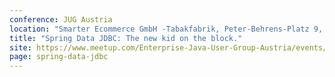```yaml
---
conference: JUG Austria
location: "Smarter Ecommerce GmbH -Tabakfabrik, Peter-Behrens-Platz 9, 4. Stock, Stiege B, 4020, Austria"
title: "Spring Data JDBC: The new kid on the block."
site: https://www.meetup.com/Enterprise-Java-User-Group-Austria/events/264123479/
page: spring-data-jdbc
---
```

